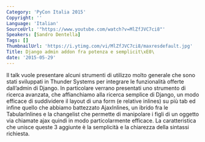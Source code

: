 ```yaml
---
Category: 'PyCon Italia 2015'
Copyright: ''
Language: 'Italian'
SourceUrl: '"https://www.youtube.com/watch?v=MlZfJVC7ci8"'
Speakers: [Sandro Dentella]
Tags: []
ThumbnailUrl: 'https://i.ytimg.com/vi/MlZfJVC7ci8/maxresdefault.jpg'
Title: Django admin addon fra potenza e semplicit\xE0\
date: '2015-05-29'
---
```

Il talk vuole presentare alcuni strumenti di utilizzo molto generale che sono stati sviluppati in Thunder Systems per integrare le funzionalità offerte dall’admin di Django. In particolare verrano presentati uno strumento di ricerca avanzata, che affianchiamo alla ricerca semplice di Django, un modo efficace di suddividere il layout di una form (e relative inlines) su più tab ed infine quello che abbiamo battezzato AjaxInlines, un ibrido fra le TabularInlines e la changelist che permette di manipolare i figli di un oggetto via chiamate ajax quindi in modo particolarmente efficace. La caratteristica che unisce queste 3 aggiunte è la semplicità e la chiarezza della sintassi richiesta.
